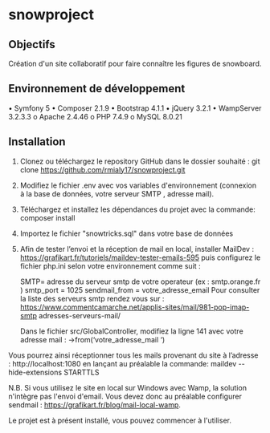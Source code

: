 # snowproject

## Objectifs

Création d'un site collaboratif pour faire connaître les figures de snowboard.

## Environnement de développement

•	Symfony 5
•	Composer 2.1.9
•	Bootstrap 4.1.1
•	jQuery 3.2.1
•	WampServer 3.2.3.3
  o	Apache 2.4.46
  o	PHP 7.4.9
  o	MySQL 8.0.21

## Installation

1.	Clonez ou téléchargez le repository GitHub dans le dossier souhaité :
git clone https://github.com/rmialy17/snowproject.git

2.	Modifiez le fichier .env avec vos variables d'environnement 
    (connexion à la base de données, votre serveur SMTP , adresse mail). 

3.	Téléchargez et installez les dépendances du projet avec la commande: 
    composer install

4.	Importez le fichier "snowtricks.sql" dans votre base de données

5.	Afin de tester l’envoi et la réception de mail en local, installer MailDev : 
      https://grafikart.fr/tutoriels/maildev-tester-emails-595 puis configurez le fichier 
      php.ini selon votre environnement comme suit : 

      SMTP= adresse du serveur smtp de votre operateur (ex : smtp.orange.fr ) 
      smtp_port = 1025 
      sendmail_from = votre_adresse_email 
      Pour consulter la liste des serveurs smtp rendez vous sur : 
      https://www.commentcamarche.net/applis-sites/mail/981-pop-imap-smtp 
      adresses-serveurs-mail/ 

      Dans le fichier src/GlobalController, modifiez la ligne 141 avec votre adresse mail : 
                  ->from(‘votre_adresse_mail ‘)

Vous pourrez ainsi réceptionner tous les mails provenant du site à l’adresse : 
http://localhost:1080  en lançant au préalable la commande:
maildev --hide-extensions STARTTLS 

N.B. Si vous utilisez le site en local sur Windows avec Wamp, la solution n'intègre pas l'envoi d'email. 
Vous devez donc au préalable configurer sendmail : https://grafikart.fr/blog/mail-local-wamp.

Le projet est à présent installé, vous pouvez commencer à l'utiliser.
